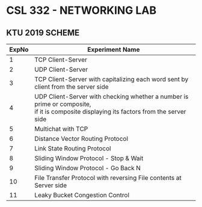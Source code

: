# CSL 332 - NETWORKING LAB
## KTU 2019 SCHEME

| ExpNo | Experiment Name |
|----------|----------|
|1   | TCP Client-Server   |
|2   | UDP Client-Server   |
|3   | TCP Client-Server with capitalizing each word sent by client from the server side   |
|4   | UDP Client-Server with checking whether a number is prime or composite, <br> if it is composite displaying its factors from the server side   |
|5   | Multichat with TCP   |
|6   | Distance Vector Routing Protocol   |
|7   | Link State Routing Protocol   |
|8   | Sliding Window Protocol - Stop & Wait   |
|9   | Sliding Window Protocol - Go Back N   |
|10   | File Transfer Protocol with reversing File contents at Server side   |
|11   | Leaky Bucket Congestion Control   |
